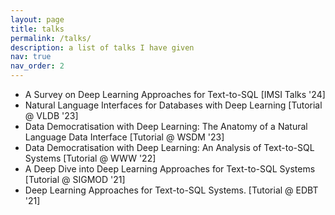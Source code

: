 ```yaml
---
layout: page
title: talks
permalink: /talks/
description: a list of talks I have given 
nav: true
nav_order: 2
---
```


- A Survey on Deep Learning Approaches for Text-to-SQL [IMSI Talks '24]
- Natural Language Interfaces for Databases with Deep Learning [Tutorial @ VLDB '23]
- Data Democratisation with Deep Learning: The Anatomy of a Natural Language Data Interface [Tutorial @ WSDM '23]
- Data Democratisation with Deep Learning: An Analysis of Text-to-SQL Systems [Tutorial @ WWW '22]
- A Deep Dive into Deep Learning Approaches for Text-to-SQL Systems [Tutorial @ SIGMOD '21]
- Deep Learning Approaches for Text-to-SQL Systems. [Tutorial @ EDBT '21]
